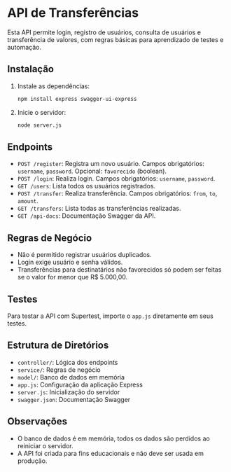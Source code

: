 # API de Transferências

Esta API permite login, registro de usuários, consulta de usuários e transferência de valores, com regras básicas para aprendizado de testes e automação.

## Instalação

1. Instale as dependências:
   ```bash
   npm install express swagger-ui-express
   ```

2. Inicie o servidor:
   ```bash
   node server.js
   ```

## Endpoints

- `POST /register`: Registra um novo usuário. Campos obrigatórios: `username`, `password`. Opcional: `favorecido` (boolean).
- `POST /login`: Realiza login. Campos obrigatórios: `username`, `password`.
- `GET /users`: Lista todos os usuários registrados.
- `POST /transfer`: Realiza transferência. Campos obrigatórios: `from`, `to`, `amount`.
- `GET /transfers`: Lista todas as transferências realizadas.
- `GET /api-docs`: Documentação Swagger da API.

## Regras de Negócio

- Não é permitido registrar usuários duplicados.
- Login exige usuário e senha válidos.
- Transferências para destinatários não favorecidos só podem ser feitas se o valor for menor que R$ 5.000,00.

## Testes

Para testar a API com Supertest, importe o `app.js` diretamente em seus testes.

## Estrutura de Diretórios

- `controller/`: Lógica dos endpoints
- `service/`: Regras de negócio
- `model/`: Banco de dados em memória
- `app.js`: Configuração da aplicação Express
- `server.js`: Inicialização do servidor
- `swagger.json`: Documentação Swagger

## Observações

- O banco de dados é em memória, todos os dados são perdidos ao reiniciar o servidor.
- A API foi criada para fins educacionais e não deve ser usada em produção.
